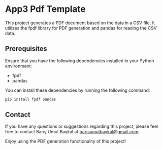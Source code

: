 # App3 Pdf Template
This project generates a PDF document based on the data in a CSV file. It utilizes the fpdf library for PDF generation and pandas for reading the CSV data.

## Prerequisites
Ensure that you have the following dependencies installed in your Python environment:

- fpdf
- pandas

You can install these dependencies by running the following command:
```bash
pip install fpdf pandas
```

## Contact
If you have any questions or suggestions regarding this project, please feel free to contact Barış Umut Baykal at barisumutbaykal@gmail.com.

Enjoy using the PDF generation functionality of this project!
